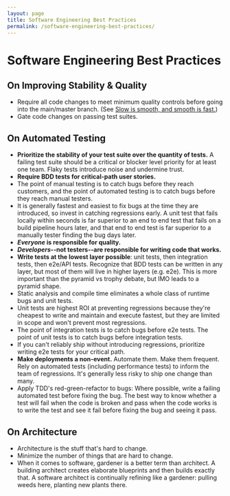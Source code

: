 ```yaml
---
layout: page
title: Software Engineering Best Practices
permalink: /software-engineering-best-practices/
---
```


# Software Engineering Best Practices

## On Improving Stability & Quality

- Require all code changes to meet minimum quality controls before going into the main/master branch. (See [Slow is smooth, and smooth is fast.](/principles/slow-is-smooth-and-smooth-is-fast))
- Gate code changes on passing test suites.

## On Automated Testing

- **Prioritize the stability of your test suite over the quantity of tests.** A failing test suite should be a critical or blocker level priority for at least one team. Flaky tests introduce noise and undermine trust.
- **Require BDD tests for critical-path user stories.**
- The point of manual testing is to catch bugs before they reach customers, and the point of automated testing is to catch bugs before they reach manual testers.
- It is generally fastest and easiest to fix bugs at the time they are introduced, so invest in catching regressions early. A unit test that fails locally within seconds is far superior to an end to end test that fails on a build pipeline hours later, and that end to end test is far superior to a manually tester finding the bug days later.
- **_Everyone_ is responsible for quality.**
- **_Developers_--not testers--are responsible for writing code that works.**
- **Write tests at the lowest layer possible**: unit tests, then integration tests, then e2e/API tests. Recognize that BDD tests can be written in any layer, but most of them will live in higher layers (e.g. e2e). This is more important than the pyramid vs trophy debate, but IMO leads to a pyramid shape.
- Static analysis and compile time eliminates a whole class of runtime bugs and unit tests.
- Unit tests are highest ROI at preventing regressions because they're cheapest to write and maintain and execute fastest, but they are limited in scope and won't prevent most regressions.
- The point of integration tests is to catch bugs before e2e tests. The point of unit tests is to catch bugs before integration tests.
- If you can't reliably ship without introducing regressions, prioritize writing e2e tests for your critical path.
- **Make deployments a non-event.** Automate them. Make them frequent. Rely on automated tests (including performance tests) to inform the team of regressions. It's generally less risky to ship one change than many.
- Apply TDD's red-green-refactor to bugs: Where possible, write a failing automated test before fixing the bug. The best way to know whether a test will fail when the code is broken and pass when the code works is to write the test and see it fail before fixing the bug and seeing it pass.

## On Architecture

- Architecture is the stuff that's hard to change.
- Minimize the number of things that are hard to change.
- When it comes to software, gardener is a better term than architect. A building architect creates elaborate blueprints and then builds exactly that. A software architect is continually refining like a gardener: pulling weeds here, planting new plants there.
